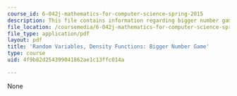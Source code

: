 ```yaml
---
course_id: 6-042j-mathematics-for-computer-science-spring-2015
description: This file contains information regarding bigger number game.
file_location: /coursemedia/6-042j-mathematics-for-computer-science-spring-2015/4f9b82d254399041862ae1c13ffc014a_MIT6_042JS15_BigerNmberGme.pdf
file_type: application/pdf
layout: pdf
title: 'Random Variables, Density Functions: Bigger Number Game'
type: course
uid: 4f9b82d254399041862ae1c13ffc014a

---
```

None